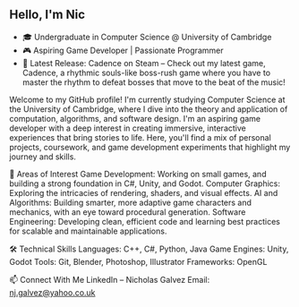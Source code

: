 ## Hello, I'm Nic

- 🎓 Undergraduate in Computer Science @ University of Cambridge
- 🎮 Aspiring Game Developer | Passionate Programmer
- 🚀 Latest Release: Cadence on Steam – Check out my latest game, Cadence, a rhythmic souls-like boss-rush game where you have to master the rhythm to defeat bosses that move to the beat of the music!

Welcome to my GitHub profile! I'm currently studying Computer Science at the University of Cambridge, where I dive into the theory and application of computation, algorithms, and software design. I'm an aspiring game developer with a deep interest in creating immersive, interactive experiences that bring stories to life. Here, you'll find a mix of personal projects, coursework, and game development experiments that highlight my journey and skills.

🌟 Areas of Interest
Game Development: Working on small games, and building a strong foundation in C#, Unity, and Godot.
Computer Graphics: Exploring the intricacies of rendering, shaders, and visual effects.
AI and Algorithms: Building smarter, more adaptive game characters and mechanics, with an eye toward procedural generation.
Software Engineering: Developing clean, efficient code and learning best practices for scalable and maintainable applications.

🛠️ Technical Skills
Languages: C++, C#, Python, Java
Game Engines: Unity, Godot
Tools: Git, Blender, Photoshop, Illustrator
Frameworks: OpenGL

📫 Connect With Me
LinkedIn – Nicholas Galvez
Email: nj.galvez@yahoo.co.uk
